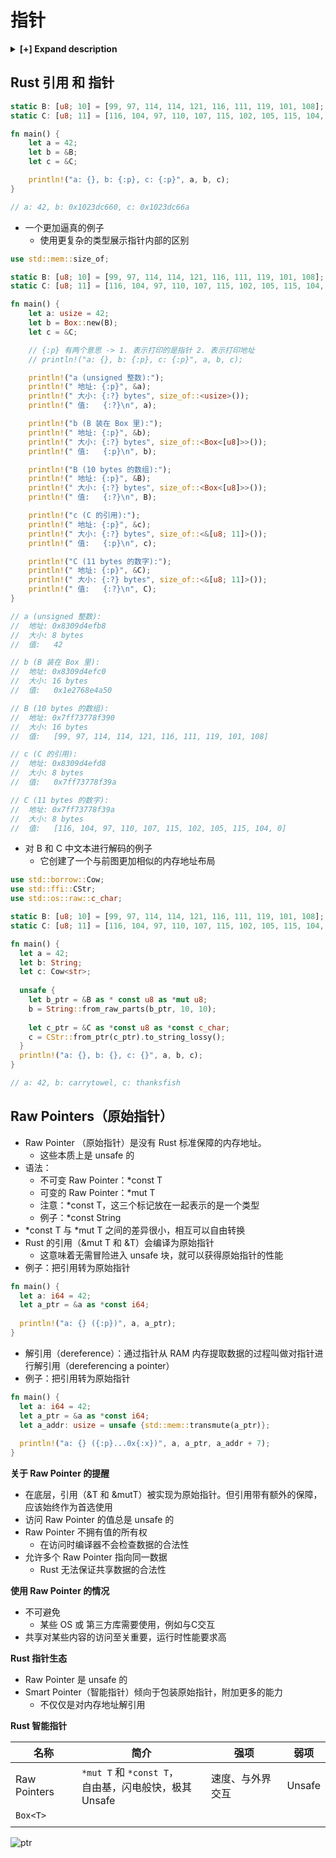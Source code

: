 # 指针


<details><summary><b>[+] Expand description</b></summary>

**什么是指针**

- 指针是计算机引用无法立即直接访问的数据的一种方式（类比 书的目录）
- 数据在物理内存（RAM）中是分散的存储着
- 地址空间是检索系统
- 指针就被编码为内存地址，使用 usize 类型的整数表示。
    - 一个地址就会指向地址空间中的某个地方
- 地址空间的范围是 OS 和 CPU 提供的外观界面
    - 程序只知道有序的字节序列，不会考虑系统中实际 RAM 的数量

**名词解释**

- 内存地址（地址），就是指代内存中单个字节的一个数
    - 内存地址是汇编语言提供的抽象
- 指针（有时扩展称为原始指针），就是指向某种类型的一个内存地址
    - 指针是高级语言提供的抽象
- 引用，就是指针。如果是动态大小的类型，就是指针和具有额外保证的一个整数
    - 引用是 Rust 提供的抽象

**Rust 的引用**

- 引用始终引用的是有效数据
- 引用与 usize 的倍数对齐
- 引用可以为动态大小的类型提供上述保障

</details>

## Rust 引用 和 指针

```rust
static B: [u8; 10] = [99, 97, 114, 114, 121, 116, 111, 119, 101, 108];
static C: [u8; 11] = [116, 104, 97, 110, 107, 115, 102, 105, 115, 104, 0];

fn main() {
    let a = 42;
    let b = &B;
    let c = &C;

    println!("a: {}, b: {:p}, c: {:p}", a, b, c);
}

// a: 42, b: 0x1023dc660, c: 0x1023dc66a
```

- 一个更加逼真的例子
    - 使用更复杂的类型展示指针内部的区别

```rust
use std::mem::size_of;

static B: [u8; 10] = [99, 97, 114, 114, 121, 116, 111, 119, 101, 108];
static C: [u8; 11] = [116, 104, 97, 110, 107, 115, 102, 105, 115, 104, 0];

fn main() {
    let a: usize = 42;
    let b = Box::new(B);
    let c = &C;

    // {:p} 有两个意思 -> 1. 表示打印的是指针 2. 表示打印地址
    // println!("a: {}, b: {:p}, c: {:p}", a, b, c);

    println!("a (unsigned 整数):");
    println!(" 地址: {:p}", &a);
    println!(" 大小: {:?} bytes", size_of::<usize>());
    println!(" 值:   {:?}\n", a);

    println!("b (B 装在 Box 里):");
    println!(" 地址: {:p}", &b);
    println!(" 大小: {:?} bytes", size_of::<Box<[u8]>>());
    println!(" 值:   {:p}\n", b);

    println!("B (10 bytes 的数组):");
    println!(" 地址: {:p}", &B);
    println!(" 大小: {:?} bytes", size_of::<Box<[u8]>>());
    println!(" 值:   {:?}\n", B);

    println!("c (C 的引用):");
    println!(" 地址: {:p}", &c);
    println!(" 大小: {:?} bytes", size_of::<&[u8; 11]>());
    println!(" 值:   {:p}\n", c);

    println!("C (11 bytes 的数字):");
    println!(" 地址: {:p}", &C);
    println!(" 大小: {:?} bytes", size_of::<&[u8; 11]>());
    println!(" 值:   {:?}\n", C);
}

// a (unsigned 整数):
//  地址: 0x8309d4efb8
//  大小: 8 bytes
//  值:   42

// b (B 装在 Box 里):
//  地址: 0x8309d4efc0
//  大小: 16 bytes
//  值:   0x1e2768e4a50

// B (10 bytes 的数组):
//  地址: 0x7ff73778f390
//  大小: 16 bytes
//  值:   [99, 97, 114, 114, 121, 116, 111, 119, 101, 108]

// c (C 的引用):
//  地址: 0x8309d4efd8
//  大小: 8 bytes
//  值:   0x7ff73778f39a

// C (11 bytes 的数字):
//  地址: 0x7ff73778f39a
//  大小: 8 bytes
//  值:   [116, 104, 97, 110, 107, 115, 102, 105, 115, 104, 0]
```

- 对 B 和 C 中文本进行解码的例子
    - 它创建了一个与前图更加相似的内存地址布局

```rust
use std::borrow::Cow;
use std::ffi::CStr;
use std::os::raw::c_char;

static B: [u8; 10] = [99, 97, 114, 114, 121, 116, 111, 119, 101, 108];
static C: [u8; 11] = [116, 104, 97, 110, 107, 115, 102, 105, 115, 104, 0];

fn main() {
  let a = 42;
  let b: String;
  let c: Cow<str>;
  
  unsafe {
    let b_ptr = &B as * const u8 as *mut u8;
    b = String::from_raw_parts(b_ptr, 10, 10);
    
    let c_ptr = &C as *const u8 as *const c_char;
    c = CStr::from_ptr(c_ptr).to_string_lossy();
  }
  println!("a: {}, b: {}, c: {}", a, b, c);
}

// a: 42, b: carrytowel, c: thanksfish
```

## Raw Pointers（原始指针）

- Raw Pointer （原始指针）是没有 Rust 标准保障的内存地址。
    - 这些本质上是 unsafe 的
- 语法：
    - 不可变 Raw Pointer：*const T
    - 可变的 Raw Pointer：*mut T
    - 注意：*const T，这三个标记放在一起表示的是一个类型
    - 例子：*const String
- *const T 与 *mut T 之间的差异很小，相互可以自由转换
- Rust 的引用（&mut T 和 &T）会编译为原始指针
    - 这意味着无需冒险进入 unsafe 块，就可以获得原始指针的性能
- 例子：把引用转为原始指针

```rust
fn main() {
  let a: i64 = 42;
  let a_ptr = &a as *const i64;
  
  println!("a: {} ({:p})", a, a_ptr);
}
```
- 解引用（dereference）：通过指针从 RAM 内存提取数据的过程叫做对指针进行解引用（dereferencing a pointer）
- 例子：把引用转为原始指针

```rust
fn main() {
  let a: i64 = 42;
  let a_ptr = &a as *const i64;
  let a_addr: usize = unsafe {std::mem::transmute(a_ptr)};
  
  println!("a: {} ({:p}...0x{:x})", a, a_ptr, a_addr + 7);
}
```

**关于 Raw Pointer 的提醒**

- 在底层，引用（&T 和 &mutT）被实现为原始指针。但引用带有额外的保障，应该始终作为首选使用
- 访问 Raw Pointer 的值总是 unsafe 的
- Raw Pointer 不拥有值的所有权
    - 在访问时编译器不会检查数据的合法性
- 允许多个 Raw Pointer 指向同一数据
    - Rust 无法保证共享数据的合法性

**使用 Raw Pointer 的情况**

- 不可避免
    - 某些 OS 或 第三方库需要使用，例如与C交互
- 共享对某些内容的访问至关重要，运行时性能要求高


**Rust 指针生态**

- Raw Pointer 是 unsafe 的
- Smart Pointer（智能指针）倾向于包装原始指针，附加更多的能力
    - 不仅仅是对内存地址解引用

**Rust 智能指针**

|   名称   |   简介   |   强项   |   弱项   |
| ---- | ---- | ---- | ---- |
|   Raw Pointers   |   `*mut T` 和 `*const T`，</br> 自由基，闪电般快，极其 Unsafe   |   速度、与外界交互   |   Unsafe   |
|   `Box<T>`   |      |      |      |
|      |      |      |      |

![ptr](./assets/指针/Snipaste_2023-08-08_17-54-51.png)